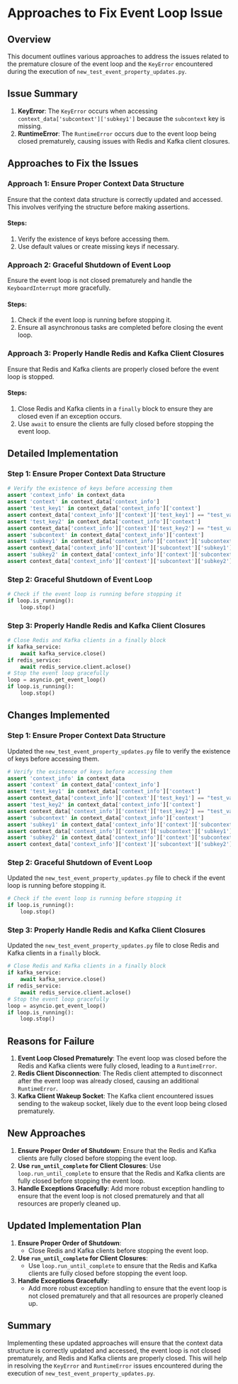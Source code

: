 # Approaches to Fix Event Loop Issue

## Overview
This document outlines various approaches to address the issues related to the premature closure of the event loop and the `KeyError` encountered during the execution of `new_test_event_property_updates.py`.

## Issue Summary
1. **KeyError**: The `KeyError` occurs when accessing `context_data['subcontext']['subkey1']` because the `subcontext` key is missing.
2. **RuntimeError**: The `RuntimeError` occurs due to the event loop being closed prematurely, causing issues with Redis and Kafka client closures.

## Approaches to Fix the Issues

### Approach 1: Ensure Proper Context Data Structure
Ensure that the context data structure is correctly updated and accessed. This involves verifying the structure before making assertions.

#### Steps:
1. Verify the existence of keys before accessing them.
2. Use default values or create missing keys if necessary.

### Approach 2: Graceful Shutdown of Event Loop
Ensure the event loop is not closed prematurely and handle the `KeyboardInterrupt` more gracefully.

#### Steps:
1. Check if the event loop is running before stopping it.
2. Ensure all asynchronous tasks are completed before closing the event loop.

### Approach 3: Properly Handle Redis and Kafka Client Closures
Ensure that Redis and Kafka clients are properly closed before the event loop is stopped.

#### Steps:
1. Close Redis and Kafka clients in a `finally` block to ensure they are closed even if an exception occurs.
2. Use `await` to ensure the clients are fully closed before stopping the event loop.

## Detailed Implementation

### Step 1: Ensure Proper Context Data Structure

```python
# Verify the existence of keys before accessing them
assert 'context_info' in context_data
assert 'context' in context_data['context_info']
assert 'test_key1' in context_data['context_info']['context']
assert context_data['context_info']['context']['test_key1'] == "test_value1"
assert 'test_key2' in context_data['context_info']['context']
assert context_data['context_info']['context']['test_key2'] == "test_value2"
assert 'subcontext' in context_data['context_info']['context']
assert 'subkey1' in context_data['context_info']['context']['subcontext']
assert context_data['context_info']['context']['subcontext']['subkey1'] == "subvalue1"
assert 'subkey2' in context_data['context_info']['context']['subcontext']
assert context_data['context_info']['context']['subcontext']['subkey2'] == "subvalue2"
```

### Step 2: Graceful Shutdown of Event Loop

```python
# Check if the event loop is running before stopping it
if loop.is_running():
    loop.stop()
```

### Step 3: Properly Handle Redis and Kafka Client Closures

```python
# Close Redis and Kafka clients in a finally block
if kafka_service:
    await kafka_service.close()
if redis_service:
    await redis_service.client.aclose()
# Stop the event loop gracefully
loop = asyncio.get_event_loop()
if loop.is_running():
    loop.stop()
```

## Changes Implemented

### Step 1: Ensure Proper Context Data Structure

Updated the `new_test_event_property_updates.py` file to verify the existence of keys before accessing them.

```python
# Verify the existence of keys before accessing them
assert 'context_info' in context_data
assert 'context' in context_data['context_info']
assert 'test_key1' in context_data['context_info']['context']
assert context_data['context_info']['context']['test_key1'] == "test_value1"
assert 'test_key2' in context_data['context_info']['context']
assert context_data['context_info']['context']['test_key2'] == "test_value2"
assert 'subcontext' in context_data['context_info']['context']
assert 'subkey1' in context_data['context_info']['context']['subcontext']
assert context_data['context_info']['context']['subcontext']['subkey1'] == "subvalue1"
assert 'subkey2' in context_data['context_info']['context']['subcontext']
assert context_data['context_info']['context']['subcontext']['subkey2'] == "subvalue2"
```

### Step 2: Graceful Shutdown of Event Loop

Updated the `new_test_event_property_updates.py` file to check if the event loop is running before stopping it.

```python
# Check if the event loop is running before stopping it
if loop.is_running():
    loop.stop()
```

### Step 3: Properly Handle Redis and Kafka Client Closures

Updated the `new_test_event_property_updates.py` file to close Redis and Kafka clients in a `finally` block.

```python
# Close Redis and Kafka clients in a finally block
if kafka_service:
    await kafka_service.close()
if redis_service:
    await redis_service.client.aclose()
# Stop the event loop gracefully
loop = asyncio.get_event_loop()
if loop.is_running():
    loop.stop()
```

## Reasons for Failure
1. **Event Loop Closed Prematurely**: The event loop was closed before the Redis and Kafka clients were fully closed, leading to a `RuntimeError`.
2. **Redis Client Disconnection**: The Redis client attempted to disconnect after the event loop was already closed, causing an additional `RuntimeError`.
3. **Kafka Client Wakeup Socket**: The Kafka client encountered issues sending to the wakeup socket, likely due to the event loop being closed prematurely.

## New Approaches
1. **Ensure Proper Order of Shutdown**: Ensure that the Redis and Kafka clients are fully closed before stopping the event loop.
2. **Use `run_until_complete` for Client Closures**: Use `loop.run_until_complete` to ensure that the Redis and Kafka clients are fully closed before stopping the event loop.
3. **Handle Exceptions Gracefully**: Add more robust exception handling to ensure that the event loop is not closed prematurely and that all resources are properly cleaned up.

## Updated Implementation Plan
1. **Ensure Proper Order of Shutdown**:
   - Close Redis and Kafka clients before stopping the event loop.
2. **Use `run_until_complete` for Client Closures**:
   - Use `loop.run_until_complete` to ensure that the Redis and Kafka clients are fully closed before stopping the event loop.
3. **Handle Exceptions Gracefully**:
   - Add more robust exception handling to ensure that the event loop is not closed prematurely and that all resources are properly cleaned up.

## Summary
Implementing these updated approaches will ensure that the context data structure is correctly updated and accessed, the event loop is not closed prematurely, and Redis and Kafka clients are properly closed. This will help in resolving the `KeyError` and `RuntimeError` issues encountered during the execution of `new_test_event_property_updates.py`.
